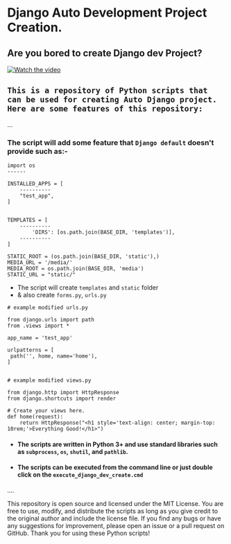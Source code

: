 # Django Auto Development Project Creation.
## Are you bored to create Django dev Project?

[![Watch the video](https://i.imgur.com/vKb2F1B.png)](https://youtu.be/vt5fpE0bzSY)

## `This is a repository of Python scripts that can be used for creating Auto Django project. Here are some features of this repository:`

...
### The script will add some feature that ```Django default``` doesn't provide such as:-

```
import os
------

INSTALLED_APPS = [
    ----------
    "test_app",
]


TEMPLATES = [
    ----------
        'DIRS': [os.path.join(BASE_DIR, 'templates')],
    ----------
]

STATIC_ROOT = (os.path.join(BASE_DIR, 'static'),)
MEDIA_URL = '/media/'
MEDIA_ROOT = os.path.join(BASE_DIR, 'media')
STATIC_URL = "static/"

```

- The script will create `templates` and `static` folder
- & also create `forms.py`, `urls.py`


```
# example modified urls.py

from django.urls import path 
from .views import * 
  
app_name = 'test_app'
 
urlpatterns = [ 
 path('', home, name='home'), 
]


# example modified views.py

from django.http import HttpResponse 
from django.shortcuts import render 
 
# Create your views here. 
def home(request):
    return HttpResponse("<h1 style='text-align: center; margin-top: 10rem;'>Everything Good!</h1>") 

```


- #### The scripts are written in Python 3+ and use standard libraries such as `subprocess`, `os`, `shutil`, and `pathlib`.
- #### The scripts can be executed from the command line or just double click on the `execute_django_dev_create.cmd` 


....

This repository is open source and licensed under the MIT License. You are free to use, modify, and distribute the scripts as long as you give credit to the original author and include the license file. If you find any bugs or have any suggestions for improvement, please open an issue or a pull request on GitHub. Thank you for using these Python scripts!
